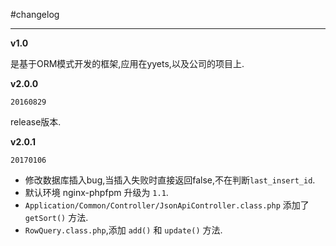 #changelog

---

**v1.0**

是基于ORM模式开发的框架,应用在yyets,以及公司的项目上.

**v2.0.0**

`20160829`

release版本.

**v2.0.1**

`20170106`

* 修改数据库插入bug,当插入失败时直接返回false,不在判断`last_insert_id`.
* 默认环境 nginx-phpfpm 升级为 `1.1`.
* `Application/Common/Controller/JsonApiController.class.php` 添加了 `getSort()` 方法.
* `RowQuery.class.php`,添加 `add()` 和 `update()` 方法.